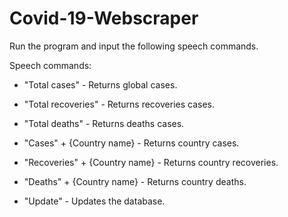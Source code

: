 # Covid-19-Webscraper

Run the program and input the following speech commands.

Speech commands:
- "Total cases" - Returns global cases.
- "Total recoveries" - Returns recoveries cases.
- "Total deaths" - Returns deaths cases.

- "Cases" + {Country name} - Returns country cases.
- "Recoveries" + {Country name} - Returns country recoveries.
- "Deaths" + {Country name} - Returns country deaths.

- "Update" - Updates the database.
